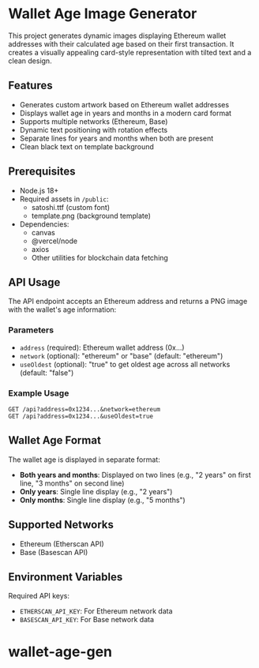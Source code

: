 # Wallet Age Image Generator

This project generates dynamic images displaying Ethereum wallet addresses with their calculated age based on their first transaction. It creates a visually appealing card-style representation with tilted text and a clean design.

## Features

- Generates custom artwork based on Ethereum wallet addresses
- Displays wallet age in years and months in a modern card format
- Supports multiple networks (Ethereum, Base)
- Dynamic text positioning with rotation effects
- Separate lines for years and months when both are present
- Clean black text on template background

## Prerequisites

- Node.js 18+
- Required assets in `/public`:
  - satoshi.ttf (custom font)
  - template.png (background template)
- Dependencies:
  - canvas
  - @vercel/node
  - axios
  - Other utilities for blockchain data fetching

## API Usage

The API endpoint accepts an Ethereum address and returns a PNG image with the wallet's age information:

### Parameters

- `address` (required): Ethereum wallet address (0x...)
- `network` (optional): "ethereum" or "base" (default: "ethereum")
- `useOldest` (optional): "true" to get oldest age across all networks (default: "false")

### Example Usage

```
GET /api?address=0x1234...&network=ethereum
GET /api?address=0x1234...&useOldest=true
```

## Wallet Age Format

The wallet age is displayed in separate format:

- **Both years and months**: Displayed on two lines (e.g., "2 years" on first line, "3 months" on second line)
- **Only years**: Single line display (e.g., "2 years")
- **Only months**: Single line display (e.g., "5 months")

## Supported Networks

- Ethereum (Etherscan API)
- Base (Basescan API)

## Environment Variables

Required API keys:

- `ETHERSCAN_API_KEY`: For Ethereum network data
- `BASESCAN_API_KEY`: For Base network data
# wallet-age-gen
